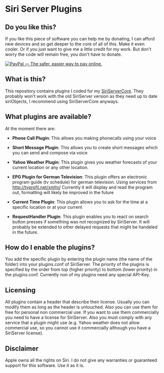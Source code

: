 Siri Server Plugins
===================

Do you like this?
-----------------
If you like this piece of software you can help me by donating, I can afford new devices and so get deeper to the core of all of this. Make it even cooler.
Or if you just want to give me a little credit for my work. But don't worry the code will remain free, you don't have to donate.

[<img alt="PayPal — The safer, easier way to pay online." src="https://www.paypalobjects.com/en_US/i/btn/btn_donateCC_LG_global.gif">](https://www.paypal.com/cgi-bin/webscr?cmd=_s-xclick&hosted_button_id=2E3TD99JETMA4)


What is this?
-------------
This repository contains plugins I coded for my [SiriServerCore](https://github.com/Eichhoernchen/SiriServerCore).
They probably won't work with the old SiriServer version as they need up to date siriObjects, I recommend using SiriServerCore anyways.


What plugins are available?
---------------------------
At the moment there are:

* **Phone Call Plugin**:
  This allows you making phonecalls using your voice
  
* **Short Message Plugin**:
  This allows you to create short messages which you can send and compose via voice
  
* **Yahoo Weather Plugin**:
  This plugin gives you weather forecasts of your current location or any other location.

* **EPG Plugin for German Television**:
  This plugin offers an electronic program guide (tv schedule) for german television. Using services from http://tvprofil.net/xmltv/
  Currently it will display and read the program out, formatting will likely be improved in the future

* **Current Time Plugin**:
  This plugin allows you to ask for the time at a specific location or at your current

* **RequestHandler Plugin**:
  This plugin enables you to react on search button presses if something was not recognized by SiriServer.
  It will probably be extended to other delayed requests that might be handeled in the future.


How do I enable the plugins?
----------------------------
You add the specific plugin by entering the plugin name (the name of the folder) into your plugins.conf of SiriServer.
The priority of the plugins is specified by the order from top (higher priority) to bottom (lower priority) in the plugins.conf.
Currently non of my plugins need any special API-Key.

 
Licensing
---------
All plugins contain a header that describe their license. Usually you can modify them as long as the header is untouched. 
Also you can use them for free for personal non commercial use. If you want to use them commercially you need to have a license for SiriServer.
Also you must comply with any service that a plugin might use (e.g. Yahoo weather does not allow commercial use, so you cannot use it commercially although you have a SiriServer license).
  
  
Disclaimer
----------
Apple owns all the rights on Siri. I do not give any warranties or guaranteed support for this software. Use it as it is.
 
